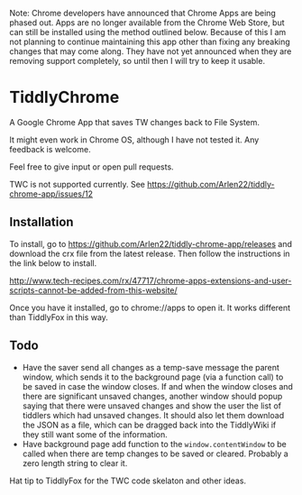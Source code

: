 Note: Chrome developers have announced that Chrome Apps are being phased out. Apps are no longer available from the Chrome Web Store, but can still be installed using the method outlined below. Because of this I am not planning to continue maintaining this app other than fixing any breaking changes that may come along. They have not yet announced when they are removing support completely, so until then I will try to keep it usable. 

# TiddlyChrome
A Google Chrome App that saves TW changes back to File System. 

It might even work in Chrome OS, although I have not tested it. Any feedback is welcome.

Feel free to give input or open pull requests.

TWC is not supported currently. See https://github.com/Arlen22/tiddly-chrome-app/issues/12

## Installation
To install, go to https://github.com/Arlen22/tiddly-chrome-app/releases and download the crx file from the latest release. Then follow the instructions in the link below to install.

http://www.tech-recipes.com/rx/47717/chrome-apps-extensions-and-user-scripts-cannot-be-added-from-this-website/

Once you have it installed, go to chrome://apps to open it. It works different than TiddlyFox in this way.

## Todo
 - Have the saver send all changes as a temp-save message the parent window, which sends it to the background page (via a function call) to be saved in case the window closes. If and when the window closes and there are significant unsaved changes, another window should popup saying that there were unsaved changes and show the user the list of tiddlers which had unsaved changes. It should also let them download the JSON as a file, which can be dragged back into the TiddlyWiki if they still want some of the information.
 - Have background page add function to the `window.contentWindow` to be called when there are temp changes to be saved or cleared. Probably a zero length string to clear it.

Hat tip to TiddlyFox for the TWC code skelaton and other ideas.
